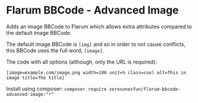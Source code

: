 # Flarum BBCode - Advanced Image

Adds an image BBCode to Flarum which allows extra attributes compared to the default image BBCode.

The default image BBCode is `[img]` and so in order to not cause conflicts, this BBCode uses the full word, `[image]`.

The code with all options (although, only the URL is required):

`[image=example.com/image.png width=100 unit=% class=cool alt=This in image title=The title]`

Install using composer:
`composer require zerosonesfun/flarum-bbcode-advanced-image:"*"`
